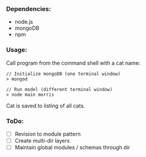 ### Dependencies:

* node.js
* mongoDB
* npm

### Usage:

Call program from the command shell with a cat name:

```
// Initialize mongoDB (one terminal window)
> mongod

// Run model (different terminal window)
> node main morris
```

Cat is saved to listing of all cats.

### ToDo:

- [ ] Revision to module pattern
- [ ] Create multi-dir layers
- [ ] Maintain global modules / schemas through dir
